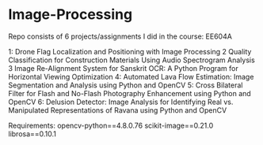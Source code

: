 # Image-Processing
Repo consists of 6 projects/assignments I did in the course: EE604A

1: Drone Flag Localization and Positioning with Image Processing
2 Quality Classification for Construction Materials Using Audio Spectrogram Analysis
3 Image Re-Alignment System for Sanskrit OCR: A Python Program for Horizontal Viewing Optimization
4: Automated Lava Flow Estimation: Image Segmentation and Analysis using Python and OpenCV
5: Cross Bilateral Filter for Flash and No-Flash Photography Enhancement using Python and OpenCV
6: Delusion Detector: Image Analysis for Identifying Real vs. Manipulated Representations of Ravana using Python and OpenCV


Requirements:
opencv-python==4.8.0.76
scikit-image==0.21.0
librosa==0.10.1
